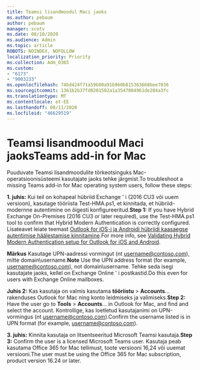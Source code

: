 ```yaml
---
title: Teamsi lisandmoodul Maci jaoks
ms.author: pebaum
author: pebaum
manager: scotv
ms.date: 08/10/2020
ms.audience: Admin
ms.topic: article
ROBOTS: NOINDEX, NOFOLLOW
localization_priority: Priority
ms.collection: Adm_O365
ms.custom:
- "6173"
- "9003233"
ms.openlocfilehash: 74bd424f71a59b80a91b960b815363668bee7036
ms.sourcegitcommit: 1361b2b37fd0201502a1a3547084961de284a3fc
ms.translationtype: MT
ms.contentlocale: et-EE
ms.lasthandoff: 08/11/2020
ms.locfileid: "46629519"
---
```

# <a name="teams-add-in-for-mac"></a><span data-ttu-id="905ce-102">Teamsi lisandmoodul Maci jaoks</span><span class="sxs-lookup"><span data-stu-id="905ce-102">Teams add-in for Mac</span></span>

<span data-ttu-id="905ce-103">Puuduvate Teamsi lisandmoodulite tõrkeotsinguks Mac-operatsioonisüsteemi kasutajate jaoks tehke järgmist.</span><span class="sxs-lookup"><span data-stu-id="905ce-103">To troubleshoot a missing Teams add-in for Mac operating system users, follow these steps:</span></span>

<span data-ttu-id="905ce-104">**1. juhis:** Kui teil on kohapeal hübriid Exchange ' i (2016 CU3 või uuem versioon), kasutage tööriista Test-HMA.ps1, et kinnitada, et hübriid-modernne autentimine on õigesti konfigureeritud.</span><span class="sxs-lookup"><span data-stu-id="905ce-104">**Step 1:** If you have Hybrid Exchange On-Premises (2016 CU3 or later required), use the Test-HMA.ps1 tool to confirm that Hybrid Modern Authentication is correctly configured.</span></span> <span data-ttu-id="905ce-105">Lisateavet leiate teemast [Outlook for iOS-i ja Androidi hübriidi kaasaegse autentimise häälestamise kinnitamine](https://aka.ms/AA980zq).</span><span class="sxs-lookup"><span data-stu-id="905ce-105">For more info, see [Validating Hybrid Modern Authentication setup for Outlook for iOS and Android](https://aka.ms/AA980zq).</span></span>  

<span data-ttu-id="905ce-106">**Märkus** Kasutage UPN-aadressi vormingut (nt [username@contoso.com](mailto:username@contoso.com)), mitte domain\username.</span><span class="sxs-lookup"><span data-stu-id="905ce-106">**Note** Use the UPN address format (for example, [username@contoso.com](mailto:username@contoso.com)), not domain\username.</span></span> <span data-ttu-id="905ce-107">Tehke seda isegi kasutajate jaoks, kellel on Exchange Online ' i postkastid.</span><span class="sxs-lookup"><span data-stu-id="905ce-107">Do this even for users with Exchange Online mailboxes.</span></span>

<span data-ttu-id="905ce-108">**Juhis 2:** Kas kasutaja on valmis kasutama **tööriistu**  >  **Accounts**... rakenduses Outlook for Mac ning konto leidmiseks ja valimiseks.</span><span class="sxs-lookup"><span data-stu-id="905ce-108">**Step 2:** Have the user go to **Tools** > **Accounts**... in Outlook for Mac, and find and select the account.</span></span> <span data-ttu-id="905ce-109">Kontrollige, kas loetletud kasutajanimi on UPN-vormingus (nt [username@contoso.com](mailto:username@contoso.com)).</span><span class="sxs-lookup"><span data-stu-id="905ce-109">Confirm the username listed is in UPN format (for example, [username@contoso.com](mailto:username@contoso.com)).</span></span>

<span data-ttu-id="905ce-110">**3. juhis:** Kinnita kasutaja on litsentseeritud Microsoft Teamsi kasutaja.</span><span class="sxs-lookup"><span data-stu-id="905ce-110">**Step 3:** Confirm the user is a licensed Microsoft Teams user.</span></span> <span data-ttu-id="905ce-111">Kasutaja peab kasutama Office 365 for Mac tellimust, toote versiooni 16,24 või uuemat versiooni.</span><span class="sxs-lookup"><span data-stu-id="905ce-111">The user must be using the Office 365 for Mac subscription, product version 16.24 or later.</span></span>